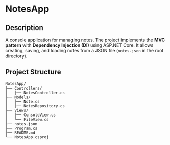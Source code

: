 ﻿# NotesApp

## Description
A console application for managing notes. The project implements the **MVC pattern** with **Dependency Injection (DI)** using ASP.NET Core. It allows creating, saving, and loading notes from a JSON file (`notes.json` in the root directory).

## Project Structure
```plaintext
NotesApp/
├── Controllers/
│   ├── NotesController.cs
├── Models/
│   ├── Note.cs
│   ├── NotesRepository.cs
├── Views/
│   ├── ConsoleView.cs
│   └── FileView.cs
├── notes.json
├── Program.cs
├── README.md
└── NotesApp.csproj